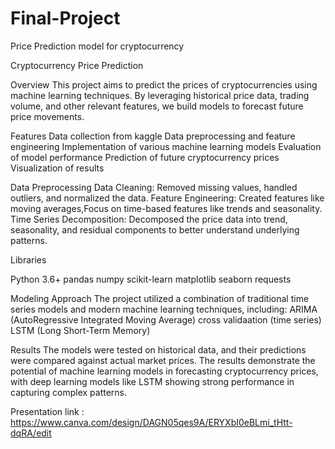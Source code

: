 # Final-Project
Price Prediction model for cryptocurrency

Cryptocurrency Price Prediction

Overview
This project aims to predict the prices of cryptocurrencies using machine learning techniques. By leveraging historical price data, trading volume, and other relevant features, we build models to forecast future price movements. 

Features
Data collection from kaggle
Data preprocessing and feature engineering
Implementation of various machine learning models
Evaluation of model performance
Prediction of future cryptocurrency prices
Visualization of results

Data Preprocessing
Data Cleaning: Removed missing values, handled outliers, and normalized the data.
Feature Engineering: Created features like moving averages,Focus on time-based features like trends and seasonality. 
Time Series Decomposition: Decomposed the price data into trend, seasonality, and residual components to better understand underlying patterns.

Libraries 

Python 3.6+
pandas
numpy
scikit-learn
matplotlib
seaborn
requests

Modeling Approach
The project utilized a combination of traditional time series models and modern machine learning techniques, including:
ARIMA (AutoRegressive Integrated Moving Average)
cross validaation (time series)
LSTM (Long Short-Term Memory)

Results
The models were tested on historical data, and their predictions were compared against actual market prices. The results demonstrate the potential of machine learning models in forecasting cryptocurrency prices, with deep learning models like LSTM showing strong performance in capturing complex patterns.

Presentation link : https://www.canva.com/design/DAGN05qes9A/ERYXbI0eBLmi_tHtt-dqRA/edit





